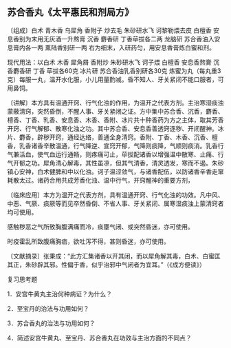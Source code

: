 ## 苏合香丸《太平惠民和剂局方》

〔组成〕白术 青木香 乌犀角 香附子 炒去毛 朱砂研水飞 诃黎勒煨去皮 白檀香 安息香别为末用无灰酒一升熬膏 沉香 麝香研 丁香荜拔各二两 龙脑研 苏合香油入安息膏内各一两 熏陆香别研一两 右为细末，入研药匀，用安息香膏炼白蜜和剂。

现代用法：以白术 木香 犀角屑 香附炒 朱砂研水飞 诃子煨 白檀香 安息香熬膏 沉香麝香研 丁香 荜拔各60克 冰片研 苏合香油乳香别研各30克 炼蜜为丸（每丸重3克）每服一丸，温开水化服，小儿用量酌减。昏不知人、牙关紧闭不能口服者，可用鼻饲。

〔讲解〕本方具有温通开窍、行气化浊的作用，为温开之代表方剂。主治寒湿痰浊蒙蔽清窍，突然昏倒，不醒人事、牙关紧闭之证。方中集中苏合香、沉香，麝香、檀香、丁香、乳香、安息香、木香、香附、冰片共十种香药为方之主体，取其芳香开窍、行气解郁、散寒化浊之功。其中苏合香、安息香善透窍逐秽、开闭醒神。冰片、麝香，辟秽开窍，通经达络，善通全身清窍。香附、丁香、木香、沉香、檀香，乳香诸香辛散温通，行气降逆、宣窍开郁，气降则痰降，气顺则痰消。乳香行气兼活血，使气血运行通畅，则疼痛可止，荜拔配诸香以增强温中散寒、止痛、行气开郁之功。犀角清心解毒，其性虽凉，但其气清香，清灵透发，寒而不遏。朱砂镇心安神，白术健脾和中以化浊。诃子温涩敛气，与诸香配伍，以防诸香辛香走窜耗散太过。诸药合用共成芳香化浊、温中行气，开窍醒神的重要方剂，

〔临床应用〕本方为温开之代表方剂，具有温通开窍、行气化浊的功效。凡中风、中恶、气厥、痰厥等而见卒然昏倒、不省人事、牙关紧闭、属寒湿痰浊上蒙清窍者均可使用。

感触秽恶之气所致胸腹满痛而冷，痰壅气闭、或突然昏迷，亦可使用。

时疫霍乱所致腹痛胸痞，欲吐泻不得，甚则昏迷，亦可使用。

〔文献摘录〕张秉成：“此方汇集诸香以开其闭，而以犀角解其毒，白术、白蜜匡其正，朱砂辟其邪。性偏于香，似乎治邪中气闭者为宜耳。”（《成方便读》）

复习思考题

1．安宫牛黄丸主治何种病证？为什么？

2．至宝丹的治法与功用如何？

3．苏合香丸的治法与功用如何？

4．简述安宫牛黄丸、至宝丹、苏合香丸在功效与主治方面的不同点？